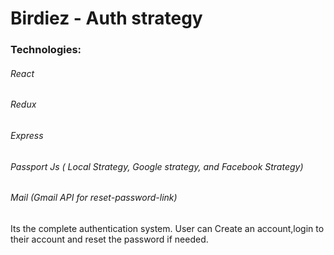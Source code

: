 # Birdiez - Auth strategy 

### Technologies:
###### React
###### Redux
###### Express
###### Passport Js ( Local Strategy, Google strategy, and Facebook Strategy)
###### Mail (Gmail API for reset-password-link)
Its the complete authentication system. User can Create an account,login to their account and reset the password if needed.  
